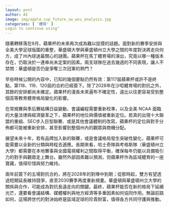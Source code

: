 ```yaml
---
layout: post
author: AI
image: img/apple_cup_future_uw_wsu_analysis.jpg
categories: [ '體育' ]
Login to continue using"
---
```

隨著轉移落在9月，蘋果杯的未來再次成為難以捉摸的話題。面對新的賽季安排與全美大學足球版圖的重整，華盛頓大學與華盛頓州立大學之間的年度對決將走向何方，成了州內球迷最關心的謎團。蘋果杯在馬丁體育場的演出，究竟以哪一種版本存在，仍取決於一連串尚未定案的因素。兩支球隊在過去幾週的不同表現，讓人不禁問：華盛頓是否仍是爭奪三次冠軍的熱門？

早些時候公開的內容中，已知的幾個要點仍然有效：第117屆蘋果杯或許不是終點，第118、119、120屆的合約已經簽下。除了2028年在沙啞體育場的對抗之外，其餘的安排都尚未確定。蘋果杯的漫長未來遍布不確定性，遠比以往更容易受到整個高等教育體育格局變化的影響。

在常規賽與季后賽結構日益變動、會議編程需要重新校準，以及全美 NCAA 面臨的大量法律與經濟變革之下，蘋果杯的地位與價值被重新定位。若真的出現十大聯盟的重組、SEC步入巨型聯賽、或是其他會議體制的改寫，蘋果杯的定位與對手分佈都可能被重新安排，甚至影響到整個州內的觀眾與商機分配。

展望未來十年，若有品牌加入新的聯賽，或是會議格局發生突破性變化，蘋果杯可能需要以全新的分類與時程去適應。長期來看，哈士奇隊與考格斯隊（華盛頓州立大學）都需要在本地賽事與全國電視權利之間取得平衡，確保每年仍能以具備吸引力的對手與觀眾走上舞台。雖然外部因素難以預測，但蘋果杯作為區域體育的一座寶藏，值得珍惜與努力維持。

兩年前簽下的五場對抗合約，將在2028年的對陣中到期；從那時起，雙方有望透過短期延長維持競爭，直至2030賽季再度重新規畫。華盛頓與華盛頓州立大學的關係與合作，可能成為對抗長遠走向的關鍵。最終，蘋果杯能否在新的格局下延續光芒，還要看會議結構、媒體權利與地方經濟等多重因素如何協同作用。無論前路如何，這場跨世代的對決始終是區域足球的珍貴財富，值得各方共同守護與推動。